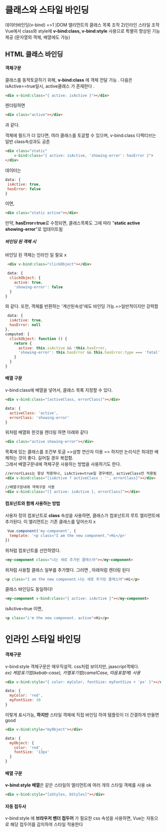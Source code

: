 # 클래스와 스타일 바인딩

 데이터바인딩(v-bind) =>1 )DOM 엘리먼트의 클래스 목록 조작 2)인라인 스타일 조작  
 Vue에서 class와 style에 **v-bind:class, v-bind:style** 사용으로 특별히 향상된 기능 제공
 (문자열외 객체, 배열에도 가능)

## HTML 클래스 바인딩
#### 객체구문
 클래스를 동적토글하기 위해, **v-bind:class** 에 객체 전달 가능 . 
 다음은 isActive==true일시, active클래스 가 존재한다 . 
```html
<div v-bind:class="{ active: isActive }"></div>
```
렌더링하면
```html
<div class="active"></div>
```
과 같다.  

 객체에 필드가 더 있다면, 여러 클래스를 토글할 수 있으며, v-bind:class 디렉티브는 일반 class속성과도 공존
 ```html
 <div class="static"
     v-bind:class="{ active: isActive, 'showing-error': hasError }">
</div>
 ```
 데이터는
 ```javascript
 data: {
  isActive: true,
  hasError: false
}
 ```

이면,
```html
<div class="static active"></div>
```

 만약, **hasError=true**로 수정되면, 클래스목록도 그에 따라 "**static active showing-error**"로 업데이트됨

##### 바인딩 된 객체 시
 바인딩 된 객체는 인라인 일 필요 x
```html
 <div v-bind:class="clickObject"></div>
```

```javascript
 data: {
  clickObject: {
    active: true,
    'showing-error': false
  }
}
```
 와 같다. 또한, 객체를 반환하는 '계산된속성'에도 바인딩 가능.=>일반적이지만 강력함

```javascript
 data: {
  isActive: true,
  hasError: null
},
computed: {
  clickObject: function () {
    return {
      active: this.isActive && !this.hasError,
      'showing-error': this.hasError && this.hasError.type === 'fatal'
    }
  }
}
```
#### 배열 구문
 v-bind:class에 배열을 넣어서, 클래스 목록 지정할 수 있다.

 ```html
 <div v-bind:class="[activeClass, errorClass]"></div>
```

```javascript
data: {
  activeClass: 'active',
  errorClass: 'showing-error'
}
```
위처럼 배열화 한것을 렌더링 하면 아래와 같다
```html
<div class="active showing-error"></div>
```

목록에 있는 클래스를 조건부 토글 =>삼항 연산자 이용
=> 하지만 논리식은 최대한 배제하는 것이 좋다. 길어질 경우 복잡함.  
그래서 배열구문내에 객체구문 사용하는 방법을 사용하기도 한다.

```html
//errorCLass는 항상 적용하나, isActive=true일 경우에만, activeClass만 적용됨
<div v-bind:class="[isActive ? activeClass : '', errorClass]"></div>
```

```html
//배열구문내에 객체구문 사용
<div v-bind:class="[{ active: isActive }, errorClass]"></div>
```

#### 컴포넌트와 함께 사용하는 방법
 사용자 정의 컴포넌트로 **class** 속성을 사용하면, 클래스가 컴포넌트의 루트 엘리먼트에 추가된다.
 이 엘리먼트는 기존 클래스를 덮어쓰지 x

```javascript
 Vue.component('my-component', {
  template: '<p class="I am the new component.">Hi</p>'
})
```
위처럼 컴포넌트를 선언하였다.

```html
<my-component class="나는 새로 추가된 클래스야"></my-component>
```
위처럼 사용할 클래스 일부를 추가했다.
그러면 , 아래처럼 렌더링 된다
```html
<p class="I am the new component.나는 새로 추가된 클래스야">Hi</p>
```

클래스 바인딩도 동일하다!
```html
<my-component v-bind:class="{ active: isActive }"></my-component>
```
isActive=true 이면, 
```html
<p class="i'm the new component. active">Hi</p>
```


# 인라인 스타일 바인딩

#### 객체구문
 v-bind:style 객체구문은 매우직설적. css처럼 보이지만, jaascript객체다.  
_ex) 케밥표기법(kebab-case), 카멜표기법(camelCase, 따옴표함께) 사용_

```html
<div v-bind:style="{ color: myColor, fontSize: myFontSize + 'px' }"></div>
```
```javascript
data: {
  myColor: 'red',
  myFontSize: 30
}
```
 이렇게 표시가능, **하지만** 스타일 객체에 직접 바인딩 하여 템플릿이 더 간결하게 만들면 good
 ```html
 <div v-bind:style="myObject"></div>
```

```javascript
data: {
  myObject: {
    color: 'red',
    fontSize: '13px'
  }
}
```

#### 배열 구문

**v-bind:style 배열**은 같은 스타일의 엘리먼트에 여러 개의 스타일 객체를 사용 ok
```html
<div v-bind:style="[aStyles, bStyles]"></div>
```
#### 자동 접두사
v-bind:style 에 **브라우저 벤더 접두어** 가 필요한 css 속성을 사용하면, Vue는 자동으로 해당 접두어를 감지하여 스타일 적용한다
